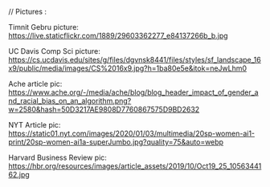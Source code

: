 <!-- Hello, welcome to my website! One of my inspirations was AI Now Institute by NYU. Another great website! --->

// Pictures : 

Timnit Gebru picture: https://live.staticflickr.com/1889/29603362277_e84137266b_b.jpg

UC Davis Comp Sci picture: https://cs.ucdavis.edu/sites/g/files/dgvnsk8441/files/styles/sf_landscape_16x9/public/media/images/CS%2016x9.jpg?h=1ba80e5e&itok=neJwLhm0

Ache article pic: https://www.ache.org/-/media/ache/blog/blog_header_impact_of_gender_and_racial_bias_on_an_algorithm.png?w=2580&hash=50D3217AE9808D7760867575D9BD2632

NYT Article pic: https://static01.nyt.com/images/2020/01/03/multimedia/20sp-women-ai1-print/20sp-women-ai1a-superJumbo.jpg?quality=75&auto=webp

Harvard Business Review pic: https://hbr.org/resources/images/article_assets/2019/10/Oct19_25_1056344162.jpg